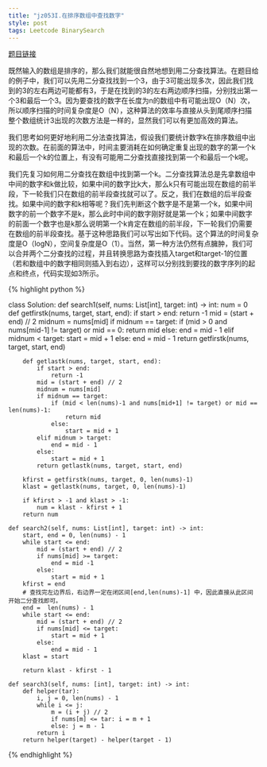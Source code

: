 ```yaml
---
title: "jz053I.在排序数组中查找数字"
style: post
tags: Leetcode BinarySearch
---
```


[题目链接](https://leetcode-cn.com/problems/zai-pai-xu-shu-zu-zhong-cha-zhao-shu-zi-lcof/)

既然输入的数组是排序的，那么我们就能很自然地想到用二分查找算法。在题目给的例子中，我们可以先用二分查找找到一个3，由于3可能出现多次，因此我们找到的3的左右两边可能都有3，于是在找到的3的左右两边顺序扫描，分别找出第一个3和最后一个3。因为要查找的数字在长度为n的数组中有可能出现O（N）次，所以顺序扫描的时间复杂度是O（N），这种算法的效率与直接从头到尾顺序扫描整个数组统计3出现的次数方法是一样的，显然我们可以有更加高效的算法。

我们思考如何更好地利用二分法查找算法，假设我们要统计数字k在排序数组中出现的次数。在前面的算法中，时间主要消耗在如何确定重复出现的数字的第一个k和最后一个k的位置上，有没有可能用二分查找直接找到第一个和最后一个k呢。

我们先复习如何用二分查找在数组中找到第一个k。二分查找算法总是先拿数组中中间的数字和k做比较，如果中间的数字比k大，那么k只有可能出现在数组的前半段，下一轮我们只在数组的前半段查找就可以了。反之，我们在数组的后半段查找。如果中间的数字和k相等呢？我们先判断这个数字是不是第一个k，如果中间数字的前一个数字不是k，那么此时中间的数字刚好就是第一个k；如果中间数字的前面一个数字也是k那么说明第一个k肯定在数组的前半段，下一轮我们仍需要在数组的前半段查找。基于这种思路我们可以写出如下代码。这个算法的时间复杂度是O（logN），空间复杂度是O（1）。当然，第一种方法仍然有点臃肿，我们可以合并两个二分查找的过程，并且转换思路为查找插入target和target-1的位置（若和数组中的数字相同则插入到右边），这样可以分别找到要找的数字序列的起点和终点，代码实现如3所示。

{% highlight python %}

class Solution:
    def search1(self, nums: List[int], target: int) -> int:
        num = 0
        def getfirstk(nums, target, start, end):
            if start > end:
                return -1
            mid = (start + end) // 2
            midnum = nums[mid]
            if midnum == target:
                if (mid > 0 and nums[mid-1] != target) or mid == 0:
                    return mid
                else:
                    end = mid - 1
            elif midnum < target:
                start = mid + 1
            else:
                end = mid - 1
            return getfirstk(nums, target, start, end)
                  
        def getlastk(nums, target, start, end):
            if start > end:
                return -1
            mid = (start + end) // 2
            midnum = nums[mid]
            if midnum == target:
                if (mid < len(nums)-1 and nums[mid+1] != target) or mid == len(nums)-1:
                    return mid
                else:
                    start = mid + 1
            elif midnum > target:
                end = mid - 1
            else:
                start = mid + 1
            return getlastk(nums, target, start, end)

        kfirst = getfirstk(nums, target, 0, len(nums)-1)
        klast = getlastk(nums, target, 0, len(nums)-1)

        if kfirst > -1 and klast > -1:
            num = klast - kfirst + 1
        return num

    def search2(self, nums: List[int], target: int) -> int:
        start, end = 0, len(nums) - 1
        while start <= end:
            mid = (start + end) // 2
            if nums[mid] >= target:
                end = mid -1
            else:
                start = mid + 1
        kfirst = end
        # 查找完左边界后，右边界一定在闭区间[end,len(nums)-1] 中，因此直接从此区间开始二分查找即可。
        end =  len(nums) - 1
        while start <= end:
            mid = (start + end) // 2
            if nums[mid] <= target:
                start = mid + 1
            else:
                end = mid - 1
        klast = start

        return klast - kfirst - 1

    def search3(self, nums: [int], target: int) -> int:
        def helper(tar):
            i, j = 0, len(nums) - 1
            while i <= j:
                m = (i + j) // 2
                if nums[m] <= tar: i = m + 1
                else: j = m - 1
            return i
        return helper(target) - helper(target - 1)


{% endhighlight %}

